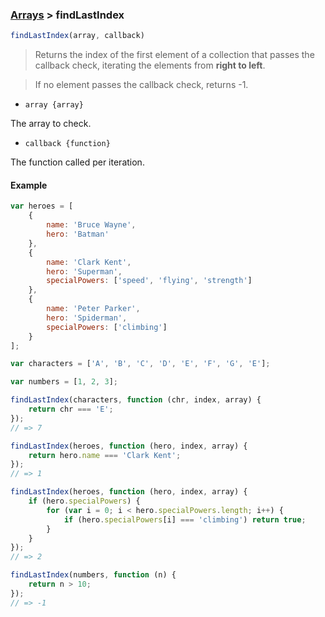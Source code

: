 ### [Arrays](../) > findLastIndex

```js
findLastIndex(array, callback)
```

> Returns the index of the first element of a collection that passes the callback check, iterating the elements from **right to left**.

> If no element passes the callback check, returns -1.

- <code>array {array}</code>

The array to check.

- <code>callback {function}</code>

The function called per iteration.

#### Example
```js
var heroes = [
    {
        name: 'Bruce Wayne',
        hero: 'Batman'
    },
    {
        name: 'Clark Kent',
        hero: 'Superman',
        specialPowers: ['speed', 'flying', 'strength']
    },
    {
        name: 'Peter Parker',
        hero: 'Spiderman',
        specialPowers: ['climbing']
    }
];

var characters = ['A', 'B', 'C', 'D', 'E', 'F', 'G', 'E'];

var numbers = [1, 2, 3];

findLastIndex(characters, function (chr, index, array) {
    return chr === 'E';
});
// => 7

findLastIndex(heroes, function (hero, index, array) {
    return hero.name === 'Clark Kent';
});
// => 1

findLastIndex(heroes, function (hero, index, array) {
    if (hero.specialPowers) {
        for (var i = 0; i < hero.specialPowers.length; i++) {
            if (hero.specialPowers[i] === 'climbing') return true;
        }
    }
});
// => 2

findLastIndex(numbers, function (n) {
    return n > 10;
});
// => -1
```
